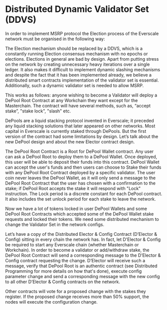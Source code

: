 # Distributed Dynamic Validator Set (DDVS)



In order to implement MSRP protocol the Election process of the Everscale network must be organised in the following way:

The Election mechanism should be replaced by a DDVS, which is a constantly running Election consensus mechanism with no epochs or elections. Elections in general are bad by design. Apart from putting stress on the network by creating unnecessary heavy iterations over a single ledger. It also makes it difficult to implement dynamic slashing mechanisms and despite the fact that it has been implemented already, we believe a distributed smart contracts implementation of the validator set is essential. Additionally, such a dynamic validator set is needed to allow MSRP.

This works as follows: anyone wishing to become a Validator will deploy a DePool Root Contract at any Workchain they want except for the Masterchain. The contract will have several methods, such as, “accept stake”, "stake lock", "slash" etc.

DePools are a liquid stacking protocol invented in Everscale; it preceded any liquid stacking solutions that later appeared on other networks. Most capital in Everscale is currently staked through DePools. But the first version of the contract had some limitations by design. Let’s talk about the new DePool design and about the new Elector contract design.

The DePool Root Contract is a Root for DePool Wallet contract. Any user can ask a DePool Root to deploy them to a DePool Wallet. Once deployed, this user will be able to deposit their funds into this contract. DePool Wallet can accept the user's funds and then users can choose to Stake their funds with any DePool Root Contract deployed by a specific validator. The user coin never leaves the DePool Wallet, as it will only send a message to the DePool Root Contract that the user has chosen with a confirmation to the stake; if DePool Root accepts the stake it will respond with "Lock" instruction. The Lock period is a discrete constant for each DePool contract. It also includes the set unlock period for each stake to leave the network. &#x20;

Now we have a lot of tokens locked in user DePool Wallets and some DePool Root Contracts which accepted some of the DePool Wallet stake requests and locked their tokens. We need some distributed mechanism to change the Validator Set in the network configs.

Let’s have a copy of the Distributed Elector & Config Contract (D’Elector & Config) sitting in every chain the network has. In fact, let D'Elector & Config be required to start any Everscale chain (whether Masterchain or Workchain). In order to become a validator or add/withdraw stake, the DePool Root Contract will send a corresponding message to the D’Elector & Config contract requesting the change. D’Elector will receive such a message, verify that DePool Root is an authentic contract (see Distributed Programming for more details on how that's done), execute config parameter change and send a corresponding message with the new config to all other D’Elector & Config contracts on the network.&#x20;

Other contracts will vote for a proposed change with the stakes they register. If the proposed change receives more than 50% support, the nodes will execute the configuration change.
